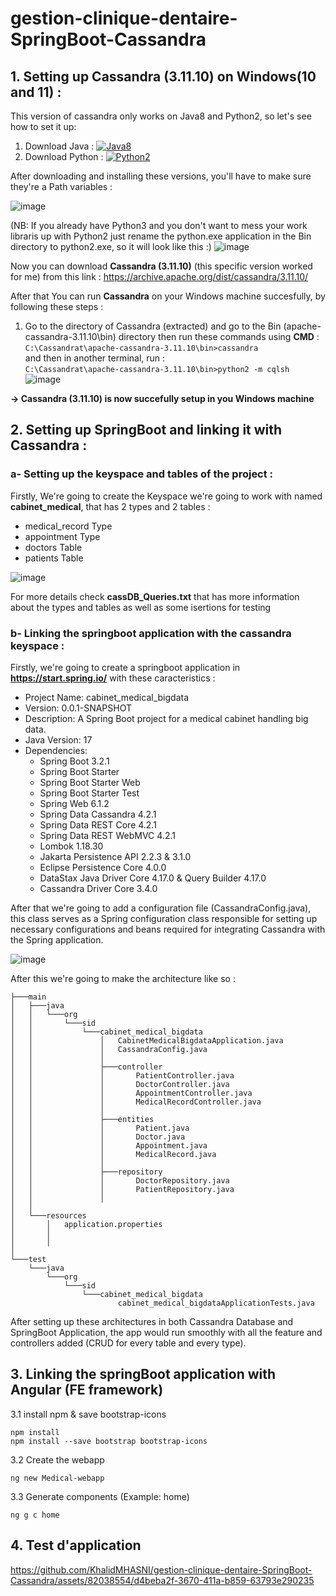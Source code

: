 # gestion-clinique-dentaire-SpringBoot-Cassandra

## 1. Setting up Cassandra (3.11.10) on Windows(10 and 11) :

This version of cassandra only works on Java8 and Python2, so let's see how to set it up:
 
1. Download Java : [![Java8](https://img.shields.io/badge/Java-jdk8-007396.svg)](https://adoptium.net/fr/temurin/archive/?version=8)
2. Download Python : [![Python2](https://img.shields.io/badge/Python-3776AB?style=for-the-badge&logo=python&logoColor=white)](https://www.python.org/ftp/python/2.0/BeOpen-Python-2.0.exe)


After downloading and installing these versions, you'll have to make sure they're a Path variables : 

![image](https://github.com/KhalidMHASNI/gestion-clinique-dentaire-SpringBoot-Cassandra/assets/82038554/7875ef26-a08b-4293-ae97-78337db652fe)

(NB: If you already have Python3 and you don't want to mess your work libraris up with Python2 just rename the python.exe application in the Bin directory to python2.exe, so it will look like this :)
![image](https://github.com/KhalidMHASNI/gestion-clinique-dentaire-SpringBoot-Cassandra/assets/82038554/60c7eb6d-9e3d-49e7-acd3-90c2f9bfefe1)

Now you can download **Cassandra (3.11.10)** (this specific version worked for me) from this link : https://archive.apache.org/dist/cassandra/3.11.10/

After that You can run **Cassandra** on your Windows machine succesfully, by following these steps :
1. Go to the directory of Cassandra (extracted) and go to the Bin (apache-cassandra-3.11.10\bin\) directory then run these commands using **CMD** :<br>
  ```C:\Cassandrat\apache-cassandra-3.11.10\bin>cassandra```<br>
and then in another terminal, run :<br>
  ```C:\Cassandrat\apache-cassandra-3.11.10\bin>python2 -m cqlsh```<br>
![image](https://github.com/KhalidMHASNI/gestion-clinique-dentaire-SpringBoot-Cassandra/assets/82038554/24f4f4e8-a4c6-45ea-8098-5e75f880817d)


**-> Cassandra (3.11.10) is now succefully setup in you Windows machine**

## 2. Setting up SpringBoot and linking it with Cassandra :

### a- Setting up the keyspace and tables of the project :

Firstly, We're going to create the Keyspace we're going to work with named **cabinet_medical**, that has 2 types and 2 tables :

  * medical_record Type
  * appointment Type
  * doctors Table
  * patients Table

![image](https://github.com/KhalidMHASNI/gestion-clinique-dentaire-SpringBoot-Cassandra/assets/82038554/bb7700fe-3005-4721-9e5d-546de41712d3)
    
For more details check **cassDB_Queries.txt** that has more information about the types and tables as well as some isertions for testing

### b- Linking the springboot application with the cassandra keyspace :
Firstly, we're going to create a springboot application in **https://start.spring.io/** with these caracteristics :
* Project Name: cabinet_medical_bigdata
* Version: 0.0.1-SNAPSHOT
* Description: A Spring Boot project for a medical cabinet handling big data.
* Java Version: 17
* Dependencies:
    * Spring Boot 3.2.1
    * Spring Boot Starter
    * Spring Boot Starter Web
    * Spring Boot Starter Test
    * Spring Web 6.1.2
    * Spring Data Cassandra 4.2.1
    * Spring Data REST Core 4.2.1
    * Spring Data REST WebMVC 4.2.1
    * Lombok 1.18.30
    * Jakarta Persistence API 2.2.3 & 3.1.0
    * Eclipse Persistence Core 4.0.0
    * DataStax Java Driver Core 4.17.0 & Query Builder 4.17.0
    * Cassandra Driver Core 3.4.0

 After that we're going to add a configuration file (CassandraConfig.java), this class serves as a Spring configuration class responsible for setting up necessary configurations and beans required for integrating Cassandra with the Spring application. 

![image](https://github.com/KhalidMHASNI/gestion-clinique-dentaire-SpringBoot-Cassandra/assets/82038554/998662ce-e6c4-4bc4-a02b-d17ae2682b46)

After this we're going to make the architecture like so : 

    ├───main
    │   ├───java
    │   │   └───org
    │   │       └───sid
    │   │           └───cabinet_medical_bigdata
    │   │               │   CabinetMedicalBigdataApplication.java
    │   │               │   CassandraConfig.java
    │   │               │   
    │   │               ├───controller
    │   │               │       PatientController.java
    │   │               │       DoctorController.java
    │   │               │       AppointmentController.java
    │   │               │       MedicalRecordController.java
    │   │               │       
    │   │               ├───entities
    │   │               │       Patient.java
    │   │               │       Doctor.java
    │   │               │       Appointment.java
    │   │               │       MedicalRecord.java
    │   │               │       
    │   │               ├───repository
    │   │               │       DoctorRepository.java
    │   │               │       PatientRepository.java
    │   │               │       
    │   │                           
    │   └───resources
    │       │   application.properties
    │       │   
    │       │       
    │               
    └───test
        └───java
            └───org
                └───sid
                    └───cabinet_medical_bigdata
                            cabinet_medical_bigdataApplicationTests.java
                            
After setting up these architectures in both Cassandra Database and SpringBoot Application, the app would run smoothly with all the feature and controllers added (CRUD for every table and every type).

## 3. Linking the springBoot application with Angular (FE framework)

3.1 install npm & save bootstrap-icons

    npm install
    npm install --save bootstrap bootstrap-icons
    
3.2 Create the webapp

    ng new Medical-webapp

3.3 Generate components (Example: home)

    ng g c home 


## 4. Test d'application


https://github.com/KhalidMHASNI/gestion-clinique-dentaire-SpringBoot-Cassandra/assets/82038554/d4beba2f-3670-411a-b859-63793e290235



